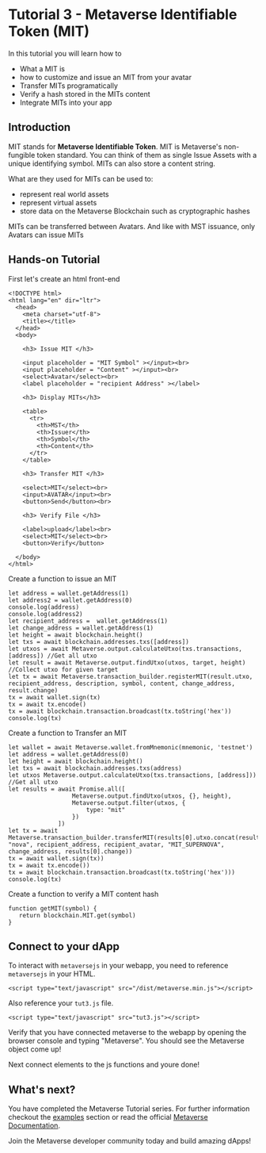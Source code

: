 # Tutorial 3 - Metaverse Identifiable Token (MIT)

In this tutorial you will learn how to

* What a MIT is
* how to customize and issue an MIT from your avatar
* Transfer MITs programatically
* Verify a hash stored in the MITs content
* Integrate MITs into your app


## Introduction

MIT stands for **Metaverse Identifiable Token**. MIT is Metaverse's non-fungible token standard. You can think of them as single Issue Assets with a unique identifying symbol. MITs can also store a content string.

What are they used for
MITs can be used to:
* represent real world assets
* represent virtual assets
* store data on the Metaverse Blockchain such as cryptographic hashes

MITs can be transferred between Avatars. And like with MST issuance, only Avatars can issue MITs

## Hands-on Tutorial

First let's create an html front-end
```
<!DOCTYPE html>
<html lang="en" dir="ltr">
  <head>
    <meta charset="utf-8">
    <title></title>
  </head>
  <body>

    <h3> Issue MIT </h3>

    <input placeholder = "MIT Symbol" ></input><br>
    <input placeholder = "Content" ></input><br>
    <select>Avatar</select><br>
    <label placeholder = "recipient Address" ></label>

    <h3> Display MITs</h3>

    <table>
      <tr>
        <th>MST</th>
        <th>Issuer</th>
        <th>Symbol</th>
        <th>Content</th>
      </tr>
    </table>

    <h3> Transfer MIT </h3>

    <select>MIT</select><br>
    <input>AVATAR</input><br>
    <button>Send</button><br>

    <h3> Verify File </h3>

    <label>upload</label><br>
    <select>MIT</select><br>
    <button>Verify</button>

  </body>
</html>
```

Create a function to issue an MIT
```
let address = wallet.getAddress(1)
let address2 = wallet.getAddress(0)
console.log(address)
console.log(address2)
let recipient_address =  wallet.getAddress(1)
let change_address = wallet.getAddress(1)
let height = await blockchain.height()
let txs = await blockchain.addresses.txs([address])
let utxos = await Metaverse.output.calculateUtxo(txs.transactions, [address]) //Get all utxo
let result = await Metaverse.output.findUtxo(utxos, target, height) //Collect utxo for given target
let tx = await Metaverse.transaction_builder.registerMIT(result.utxo, recipient_address, description, symbol, content, change_address, result.change)
tx = await wallet.sign(tx)
tx = await tx.encode()
tx = await blockchain.transaction.broadcast(tx.toString('hex'))
console.log(tx)
```

Create a function to Transfer an MIT
```
let wallet = await Metaverse.wallet.fromMnemonic(mnemonic, 'testnet')
let address = wallet.getAddress(0)
let height = await blockchain.height()
let txs = await blockchain.addresses.txs(address)
let utxos Metaverse.output.calculateUtxo(txs.transactions, [address])) //Get all utxo
let results = await Promise.all([
                  Metaverse.output.findUtxo(utxos, {}, height),
                  Metaverse.output.filter(utxos, {
                      type: "mit"
                  })
              ])
let tx = await Metaverse.transaction_builder.transferMIT(results[0].utxo.concat(results[1]), "nova", recipient_address, recipient_avatar, "MIT_SUPERNOVA", change_address, results[0].change))
tx = await wallet.sign(tx))
tx = await tx.encode())
tx = await blockchain.transaction.broadcast(tx.toString('hex')))
console.log(tx)
```

Create a function to verify a MIT content hash
```
function getMIT(symbol) {
   return blockchain.MIT.get(symbol)
}
```

## Connect to your dApp

To interact with `metaversejs` in your webapp, you need to reference `metaversejs` in your HTML.
```
<script type="text/javascript" src="/dist/metaverse.min.js"></script>
```

Also reference your `tut3.js` file.

```
<script type="text/javascript" src="tut3.js"></script>
```

Verify that you have connected metaverse to the webapp by opening the browser console and typing "Metaverse". You should see the Metaverse object come up!

Next connect elements to the js functions and youre done!

## What's next?

You have completed the Metaverse Tutorial series. For further information checkout the [examples](https://github.com/antron3000/MetaverseTutorials/tree/master/examples) section or read the official [Metaverse Documentation](https://docs.mvs.org).

Join the Metaverse developer community today and build amazing dApps! 
